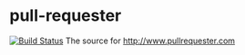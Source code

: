 pull-requester
==============

[![Build Status](https://travis-ci.org/abelmartin/pull-requester.png)](https://travis-ci.org/abelmartin/pull-requester.png)
The source for http://www.pullrequester.com
